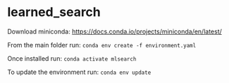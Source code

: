 # learned_search

Download miniconda:
https://docs.conda.io/projects/miniconda/en/latest/

From the main folder run:
```conda env create -f environment.yaml```

Once installed run:
```conda activate mlsearch```

To update the environment run:
```conda env update```
